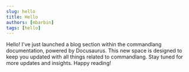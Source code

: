 ```yaml
---
slug: hello
title: Hello
authors: [mbarbin]
tags: [hello]
---
```


Hello! I've just launched a blog section within the commandlang documentation, powered by Docusaurus. This new space is designed to keep you updated with all things related to commandlang. Stay tuned for more updates and insights. Happy reading!
